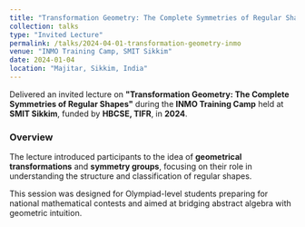 ```yaml
---
title: "Transformation Geometry: The Complete Symmetries of Regular Shapes"
collection: talks
type: "Invited Lecture"
permalink: /talks/2024-04-01-transformation-geometry-inmo
venue: "INMO Training Camp, SMIT Sikkim"
date: 2024-01-04
location: "Majitar, Sikkim, India"
---
```


Delivered an invited lecture on **"Transformation Geometry: The Complete Symmetries of Regular Shapes"** during the **INMO Training Camp** held at **SMIT Sikkim**, funded by **HBCSE, TIFR**, in **2024**.

### Overview
The lecture introduced participants to the idea of **geometrical transformations** and **symmetry groups**, focusing on their role in understanding the structure and classification of regular shapes.

This session was designed for Olympiad-level students preparing for national mathematical contests and aimed at bridging abstract algebra with geometric intuition.
